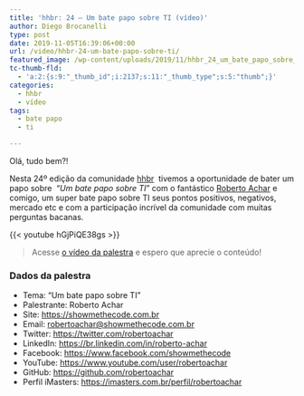 ```yaml
---
title: 'hhbr: 24 – Um bate papo sobre TI (vídeo)'
author: Diego Brocanelli
type: post
date: 2019-11-05T16:39:06+00:00
url: /video/hhbr-24-um-bate-papo-sobre-ti/
featured_image: /wp-content/uploads/2019/11/hhbr_24_um_bate_papo_sobre_ti.png
tc-thumb-fld:
  - 'a:2:{s:9:"_thumb_id";i:2137;s:11:"_thumb_type";s:5:"thumb";}'
categories:
  - hhbr
  - vídeo
tags:
  - bate papo
  - ti

---
```


Olá, tudo bem?!

Nesta 24º edição da comunidade [hhbr][1]  tivemos a oportunidade de bater um papo sobre  “_Um bate papo sobre TI_” com o fantástico [Roberto Achar][2] e comigo, um super bate papo sobre TI seus pontos positivos, negativos, mercado etc e com a participação incrível da comunidade com muitas perguntas bacanas.

{{< youtube hGjPiQE38gs >}}

> Acesse [o vídeo da palestra](https://www.youtube.com/watch?v=hGjPiQE38gs) e espero que aprecie o conteúdo!

### Dados da palestra

* Tema: “Um bate papo sobre TI”
* Palestrante: Roberto Achar
* Site: https://showmethecode.com.br
* Email: robertoachar@showmethecode.com.br
* Twitter: https://twitter.com/robertoachar
* LinkedIn: https://br.linkedin.com/in/roberto-achar
* Facebook: https://www.facebook.com/showmethecode
* YouTube: https://www.youtube.com/user/robertoachar
* GitHub: https://github.com/robertoachar
* Perfil iMasters: https://imasters.com.br/perfil/robertoachar

 [1]: https://www.youtube.com/hhbr-tech
 [2]: https://twitter.com/robertoachar